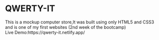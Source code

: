 <h1>QWERTY-IT</h1>  
This is a mockup computer store,It was built using only HTML5 and CSS3 and is one of my first websites (2nd week of the bootcamp)<br/>  
Live Demo:https://qwerty-it.netlify.app/
